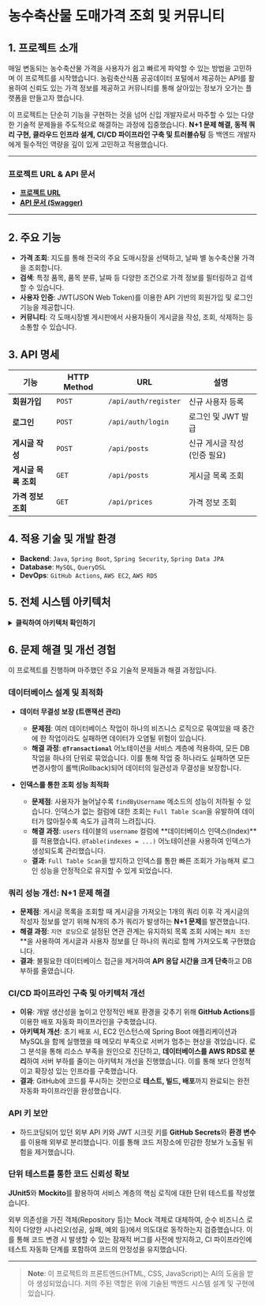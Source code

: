 
# 농수축산물 도매가격 조회 및 커뮤니티

## 1. 프로젝트 소개

매일 변동되는 농수축산물 가격을 사용자가 쉽고 빠르게 파악할 수 있는 방법을 고민하며 이 프로젝트를 시작했습니다.
농림축산식품 공공데이터 포털에서 제공하는 API를 활용하여 신뢰도 있는 가격 정보를 제공하고 커뮤니티를 통해 살아있는 정보가 오가는 플랫폼을 만들고자 했습니다.

이 프로젝트는 단순히 기능을 구현하는 것을 넘어 신입 개발자로서 마주할 수 있는 다양한 기술적 문제들을 주도적으로 해결하는 과정에 집중했습니다. **N+1 문제 해결, 동적 쿼리 구현, 클라우드 인프라 설계, CI/CD 파이프라인 구축 및 트러블슈팅** 등 백엔드 개발자에게 필수적인 역량을 깊이 있게 고민하고 적용했습니다.

---

###  **프로젝트 URL & API 문서**

- **[프로젝트 URL](http://3.34.46.39:8080)**
- **[API 문서 (Swagger)](http://3.34.46.39:8080/swagger-ui/index.html)**

---

## 2. 주요 기능

- **가격 조회**: 지도를 통해 전국의 주요 도매시장을 선택하고, 날짜 별 농수축산물 가격을 조회합니다.
- **검색**: 특정 품목, 품목 분류, 날짜 등 다양한 조건으로 가격 정보를 필터링하고 검색할 수 있습니다.
- **사용자 인증**: JWT(JSON Web Token)를 이용한 API 기반의 회원가입 및 로그인 기능을 제공합니다.
- **커뮤니티**: 각 도매시장별 게시판에서 사용자들이 게시글을 작성, 조회, 삭제하는 등 소통할 수 있습니다.

## 3. API 명세

| 기능 | HTTP Method | URL | 설명 |
| --- | --- | --- | --- |
| **회원가입** | `POST` | `/api/auth/register` | 신규 사용자 등록 |
| **로그인** | `POST` | `/api/auth/login` | 로그인 및 JWT 발급 |
| **게시글 작성** | `POST` | `/api/posts` | 신규 게시글 작성 (인증 필요) |
| **게시글 목록 조회**| `GET` | `/api/posts` | 게시글 목록 조회 |
| **가격 정보 조회** | `GET` | `/api/prices` | 가격 정보 조회 |

## 4. 적용 기술 및 개발 환경

- **Backend**: `Java`, `Spring Boot`, `Spring Security`, `Spring Data JPA`
- **Database**: `MySQL`, `QueryDSL`
- **DevOps**: `GitHub Actions`, `AWS EC2`, `AWS RDS`

## 5. 전체 시스템 아키텍처

<details>
<summary><b>클릭하여 아키텍처 확인하기</b></summary>

개발부터 배포, 서비스 운영까지의 전체 흐름을 나타내는 아키텍처 다이어그램입니다.

```mermaid
graph TD

    subgraph CICD
        A[개발자] -->|1. Git Push| B[GitHub 저장소]
        B -->|2. 트리거| C{GitHub Actions}

        subgraph 파이프라인
            C -->|3. 빌드| D[.jar 생성]
            D -->|4. 배포| E[EC2로 전송]
        end
    end

    subgraph AWS
        F[EC2] -->|DB 연결| G[RDS MySQL]
    end

    E -->|SSH| F

    subgraph 사용자
        I[사용자] -->|API 요청| F
    end

    style F fill:#FF9900,stroke:#333,stroke-width:2px
    style G fill:#0073BB,stroke:#333,stroke-width:2px
```

</details>

## 6. 문제 해결 및 개선 경험

이 프로젝트를 진행하며 마주했던 주요 기술적 문제들과 해결 과정입니다.

### **데이터베이스 설계 및 최적화**
- **데이터 무결성 보장 (트랜잭션 관리)**
    - **문제점**: 여러 데이터베이스 작업이 하나의 비즈니스 로직으로 묶여있을 때 중간에 한 작업이라도 실패하면 데이터가 오염될 위험이 있습니다.
    - **해결 과정**: **`@Transactional`** 어노테이션을 서비스 계층에 적용하여, 모든 DB 작업을 하나의 단위로 묶었습니다. 이를 통해 작업 중 하나라도 실패하면 모든 변경사항이 롤백(Rollback)되어 데이터의 일관성과 무결성을 보장합니다.

- **인덱스를 통한 조회 성능 최적화**
    - **문제점**: 사용자가 늘어날수록 `findByUsername` 메소드의 성능이 저하될 수 있습니다. 인덱스가 없는 컬럼에 대한 조회는 `Full Table Scan`을 유발하여 데이터가 많아질수록 속도가 급격히 느려집니다.
    - **해결 과정**: `users` 테이블의 `username` 컬럼에 **데이터베이스 인덱스(Index)**를 적용했습니다. `@Table(indexes = ...)` 어노테이션을 사용하여 인덱스가 생성되도록 관리했습니다.
    - **결과**: `Full Table Scan`을 방지하고 인덱스를 통한 빠른 조회가 가능해져 로그인 성능을 안정적으로 유지할 수 있게 되었습니다.

### **쿼리 성능 개선: N+1 문제 해결**
- **문제점**: 게시글 목록을 조회할 때 게시글을 가져오는 1개의 쿼리 이후 각 게시글의 작성자 정보를 얻기 위해 N개의 추가 쿼리가 발생하는 **N+1 문제**를 발견했습니다.
- **해결 과정**: `지연 로딩`으로 설정된 연관 관계는 유지하되 목록 조회 시에는 `페치 조인`**을 사용하여 게시글과 사용자 정보를 단 하나의 쿼리로 함께 가져오도록 구현했습니다.
- **결과**: 불필요한 데이터베이스 접근을 제거하여 **API 응답 시간을 크게 단축**하고 DB 부하를 줄였습니다.

### **CI/CD 파이프라인 구축 및 아키텍처 개선**
- **이유**: 개발 생산성을 높이고 안정적인 배포 환경을 갖추기 위해 **GitHub Actions**를 이용한 배포 자동화 파이프라인을 구축했습니다.
- **아키텍처 개선**: 초기 배포 시, EC2 인스턴스에 Spring Boot 애플리케이션과 MySQL을 함께 실행했을 때 메모리 부족으로 서버가 멈추는 현상을 겪었습니다. 로그 분석을 통해 리소스 부족을 원인으로 진단하고, **데이터베이스를 AWS RDS로 분리**하여 서버 부하를 줄이는 아키텍처 개선을 진행했습니다. 이를 통해 보다 안정적이고 확장성 있는 인프라를 구축했습니다.
- **결과**: GitHub에 코드를 푸시하는 것만으로 **테스트, 빌드, 배포**까지 완료되는 완전 자동화 파이프라인을 완성했습니다.

### **API 키 보안**
- 하드코딩되어 있던 외부 API 키와 JWT 시크릿 키를 **GitHub Secrets**와 **환경 변수**를 이용해 외부로 분리했습니다. 이를 통해 코드 저장소에 민감한 정보가 노출될 위험을 제거했습니다.

### **단위 테스트를 통한 코드 신뢰성 확보**

**JUnit5**와 **Mockito**를 활용하여 서비스 계층의 핵심 로직에 대한 단위 테스트를 작성했습니다.

외부 의존성을 가진 객체(Repository 등)는 Mock 객체로 대체하여, 순수 비즈니스 로직이 다양한 시나리오(성공, 실패, 예외 등)에서 의도대로 동작하는지 검증했습니다. 이를 통해 코드 변경 시 발생할 수 있는 잠재적 버그를 사전에 방지하고, CI 파이프라인에 테스트 자동화 단계를 포함하여 코드의 안정성을 유지했습니다.

---

> **Note**: 이 프로젝트의 프론트엔드(HTML, CSS, JavaScript)는 AI의 도움을 받아 생성되었습니다. 저의 주된 역할은 위에 기술된 백엔드 시스템 설계 및 구현에 있습니다.
